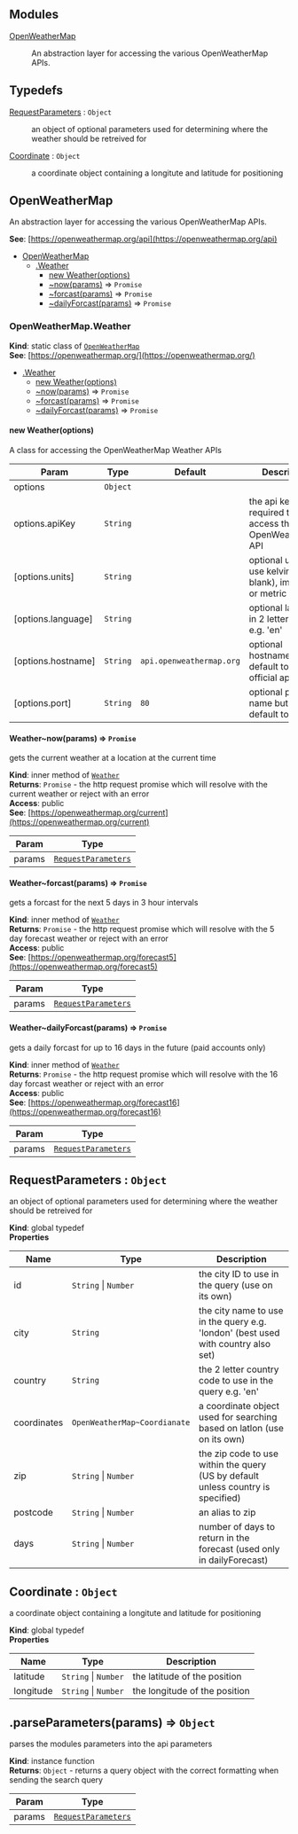 ## Modules

<dl>
<dt><a href="#module_OpenWeatherMap">OpenWeatherMap</a></dt>
<dd><p>An abstraction layer for accessing the various OpenWeatherMap APIs.</p>
</dd>
</dl>

## Typedefs

<dl>
<dt><a href="#RequestParameters">RequestParameters</a> : <code>Object</code></dt>
<dd><p>an object of optional parameters used for determining where the weather should be retreived for</p>
</dd>
<dt><a href="#Coordinate">Coordinate</a> : <code>Object</code></dt>
<dd><p>a coordinate object containing a longitute and latitude for positioning</p>
</dd>
</dl>

<a name="module_OpenWeatherMap"></a>

## OpenWeatherMap
An abstraction layer for accessing the various OpenWeatherMap APIs.

**See**: [https://openweathermap.org/api](https://openweathermap.org/api)  

* [OpenWeatherMap](#module_OpenWeatherMap)
    * [.Weather](#module_OpenWeatherMap.Weather)
        * [new Weather(options)](#new_module_OpenWeatherMap.Weather_new)
        * [~now(params)](#module_OpenWeatherMap.Weather..now) ⇒ <code>Promise</code>
        * [~forcast(params)](#module_OpenWeatherMap.Weather..forcast) ⇒ <code>Promise</code>
        * [~dailyForcast(params)](#module_OpenWeatherMap.Weather..dailyForcast) ⇒ <code>Promise</code>

<a name="module_OpenWeatherMap.Weather"></a>

### OpenWeatherMap.Weather
**Kind**: static class of [<code>OpenWeatherMap</code>](#module_OpenWeatherMap)  
**See**: [https://openweathermap.org/](https://openweathermap.org/)  

* [.Weather](#module_OpenWeatherMap.Weather)
    * [new Weather(options)](#new_module_OpenWeatherMap.Weather_new)
    * [~now(params)](#module_OpenWeatherMap.Weather..now) ⇒ <code>Promise</code>
    * [~forcast(params)](#module_OpenWeatherMap.Weather..forcast) ⇒ <code>Promise</code>
    * [~dailyForcast(params)](#module_OpenWeatherMap.Weather..dailyForcast) ⇒ <code>Promise</code>

<a name="new_module_OpenWeatherMap.Weather_new"></a>

#### new Weather(options)
A class for accessing the OpenWeatherMap Weather APIs


| Param | Type | Default | Description |
| --- | --- | --- | --- |
| options | <code>Object</code> |  |  |
| options.apiKey | <code>String</code> |  | the api key required to access the OpenWeatherMap API |
| [options.units] | <code>String</code> |  | optional units to use kelvin (leave blank), imperial, or metric |
| [options.language] | <code>String</code> |  | optional language in 2 letter format e.g. 'en' |
| [options.hostname] | <code>String</code> | <code>api.openweathermap.org</code> | optional hostname but will default to the official api url |
| [options.port] | <code>String</code> | <code>80</code> | optional port name but will default to port 80 |

<a name="module_OpenWeatherMap.Weather..now"></a>

#### Weather~now(params) ⇒ <code>Promise</code>
gets the current weather at a location at the current time

**Kind**: inner method of [<code>Weather</code>](#module_OpenWeatherMap.Weather)  
**Returns**: <code>Promise</code> - the http request promise which will resolve with the current weather or reject with an error  
**Access**: public  
**See**: [https://openweathermap.org/current](https://openweathermap.org/current)  

| Param | Type |
| --- | --- |
| params | [<code>RequestParameters</code>](#RequestParameters) | 

<a name="module_OpenWeatherMap.Weather..forcast"></a>

#### Weather~forcast(params) ⇒ <code>Promise</code>
gets a forcast for the next 5 days in 3 hour intervals

**Kind**: inner method of [<code>Weather</code>](#module_OpenWeatherMap.Weather)  
**Returns**: <code>Promise</code> - the http request promise which will resolve with the 5 day forecast weather or reject with an error  
**Access**: public  
**See**: [https://openweathermap.org/forecast5](https://openweathermap.org/forecast5)  

| Param | Type |
| --- | --- |
| params | [<code>RequestParameters</code>](#RequestParameters) | 

<a name="module_OpenWeatherMap.Weather..dailyForcast"></a>

#### Weather~dailyForcast(params) ⇒ <code>Promise</code>
gets a daily forcast for up to 16 days in the future (paid accounts only)

**Kind**: inner method of [<code>Weather</code>](#module_OpenWeatherMap.Weather)  
**Returns**: <code>Promise</code> - the http request promise which will resolve with the 16 day forcast weather or reject with an error  
**Access**: public  
**See**: [https://openweathermap.org/forecast16](https://openweathermap.org/forecast16)  

| Param | Type |
| --- | --- |
| params | [<code>RequestParameters</code>](#RequestParameters) | 

<a name="RequestParameters"></a>

## RequestParameters : <code>Object</code>
an object of optional parameters used for determining where the weather should be retreived for

**Kind**: global typedef  
**Properties**

| Name | Type | Description |
| --- | --- | --- |
| id | <code>String</code> \| <code>Number</code> | the city ID to use in the query (use on its own) |
| city | <code>String</code> | the city name to use in the query e.g. 'london' (best used with country also set) |
| country | <code>String</code> | the 2 letter country code to use in the query e.g. 'en' |
| coordinates | <code>OpenWeatherMap~Coordianate</code> | a coordinate object used for searching based on latlon (use on its own) |
| zip | <code>String</code> \| <code>Number</code> | the zip code to use within the query (US by default unless country is specified) |
| postcode | <code>String</code> \| <code>Number</code> | an alias to zip |
| days | <code>String</code> \| <code>Number</code> | number of days to return in the forecast (used only in dailyForecast) |

<a name="Coordinate"></a>

## Coordinate : <code>Object</code>
a coordinate object containing a longitute and latitude for positioning

**Kind**: global typedef  
**Properties**

| Name | Type | Description |
| --- | --- | --- |
| latitude | <code>String</code> \| <code>Number</code> | the latitude of the position |
| longitude | <code>String</code> \| <code>Number</code> | the longitude of the position |

<a name="parseParameters"></a>

## .parseParameters(params) ⇒ <code>Object</code>
parses the modules parameters into the api parameters

**Kind**: instance function  
**Returns**: <code>Object</code> - returns a query object with the correct formatting when sending the search query  

| Param | Type |
| --- | --- |
| params | [<code>RequestParameters</code>](#RequestParameters) | 

